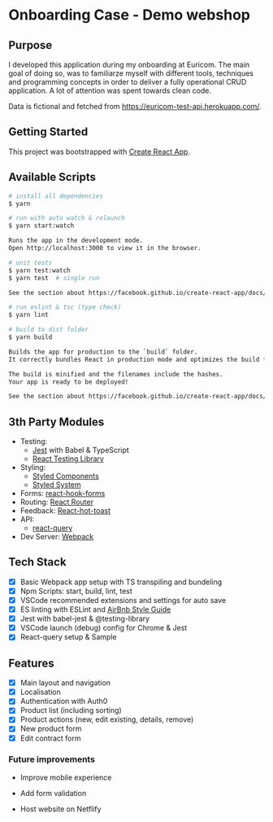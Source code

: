 # Onboarding Case - Demo webshop

## Purpose

I developed this application during my onboarding at Euricom. The main goal of doing so, was to familiarze myself with different tools, techniques and programming concepts in order to deliver a fully operational CRUD application. A lot of attention was spent towards clean code.

Data is fictional and fetched from https://euricom-test-api.herokuapp.com/.

## Getting Started

This project was bootstrapped with [Create React App](https://github.com/facebook/create-react-app).

## Available Scripts

```bash
# install all dependencies
$ yarn

# run with auto watch & relaunch
$ yarn start:watch

Runs the app in the development mode.
Open http://localhost:3000 to view it in the browser.

# unit tests
$ yarn test:watch
$ yarn test  # single run

See the section about https://facebook.github.io/create-react-app/docs/running-tests for more information.

# run eslint & tsc (type check)
$ yarn lint

# build to dist folder
$ yarn build

Builds the app for production to the `build` folder.
It correctly bundles React in production mode and optimizes the build for the best performance.

The build is minified and the filenames include the hashes.
Your app is ready to be deployed!

See the section about https://facebook.github.io/create-react-app/docs/deployment for more information.

```

## 3th Party Modules

- Testing:
  - [Jest](https://jestjs.io/) with Babel & TypeScript
  - [React Testing Library](https://testing-library.com/)
- Styling:
  - [Styled Components](https://styled-components.com/)
  - [Styled System](https://styled-system.com/)
- Forms: [react-hook-forms](https://react-hook-form.com/)
- Routing: [React Router](https://reactrouter.com/)
- Feedback: [React-hot-toast](https://react-hot-toast.com/)
- API:
  - [react-query](https://react-query.tanstack.com/)
- Dev Server: [Webpack](https://webpack.js.org/)

## Tech Stack

- [x] Basic Webpack app setup with TS transpiling and bundeling
- [x] Npm Scripts: start, build, lint, test
- [x] VSCode recommended extensions and settings for auto save
- [x] ES linting with ESLint and [AirBnb Style Guide](https://github.com/airbnb/javascript)
- [x] Jest with babel-jest & @testing-library
- [x] VSCode launch (debug) config for Chrome & Jest
- [x] React-query setup & Sample

## Features

- [x] Main layout and navigation
- [x] Localisation
- [x] Authentication with Auth0
- [x] Product list (including sorting)
- [x] Product actions (new, edit existing, details, remove)
- [x] New product form
- [x] Edit contract form

### Future improvements

- Improve mobile experience

- Add form validation

- Host website on Netflify

